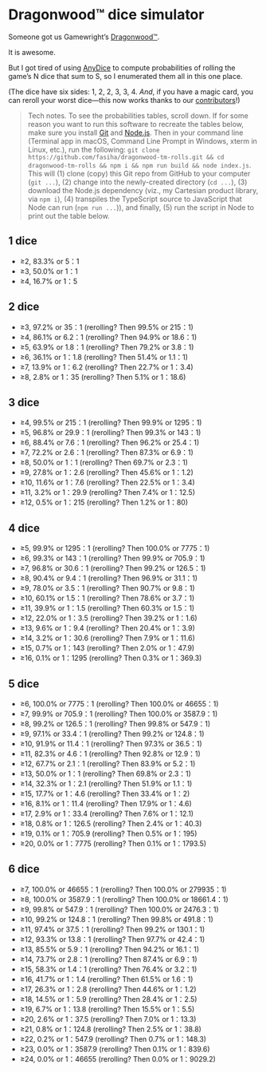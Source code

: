 # Dragonwood™ dice simulator
Someone got us Gamewright’s [Dragonwood™](https://gamewright.com/product/Dragonwood).

It is awesome.

But I got tired of using [AnyDice](https://anydice.com) to compute probabilities of rolling the game’s N dice that sum to S, so I enumerated them all in this one place.

(The dice have six sides: 1, 2, 2, 3, 3, 4. *And*, if you have a magic card, you can reroll your worst dice—this now works thanks to our [contributors](https://github.com/fasiha/dragonwood-tm-rolls/graphs/contributors)!)

> Tech notes. To see the probabilities tables, scroll down. If for some reason you want to run this software to recreate the tables below, make sure you install [Git](https://git-scm.com) and [Node.js](https://nodejs.org). Then in your command line (Terminal app in macOS, Command Line Prompt in Windows, xterm in Linux, etc.), run the following: `git clone https://github.com/fasiha/dragonwood-tm-rolls.git && cd dragonwood-tm-rolls && npm i && npm run build && node index.js`. This will (1) clone (copy) this Git repo from GitHub to your computer (`git ...`), (2) change into the newly-created directory (`cd ...`), (3) download the Node.js dependency (viz., my Cartesian product library, via `npm i`), (4) transpiles the TypeScript source to JavaScript that Node can run (`npm run ...`)), and finally, (5) run the script in Node to print out the table below.


## 1 dice
- ≥2, 83.3% or 5：1
- ≥3, 50.0% or 1：1
- ≥4, 16.7% or 1：5

## 2 dice
- ≥3, 97.2% or 35：1 (rerolling? Then 99.5% or 215：1)
- ≥4, 86.1% or 6.2：1 (rerolling? Then 94.9% or 18.6：1)
- ≥5, 63.9% or 1.8：1 (rerolling? Then 79.2% or 3.8：1)
- ≥6, 36.1% or 1：1.8 (rerolling? Then 51.4% or 1.1：1)
- ≥7, 13.9% or 1：6.2 (rerolling? Then 22.7% or 1：3.4)
- ≥8, 2.8% or 1：35 (rerolling? Then 5.1% or 1：18.6)

## 3 dice
- ≥4, 99.5% or 215：1 (rerolling? Then 99.9% or 1295：1)
- ≥5, 96.8% or 29.9：1 (rerolling? Then 99.3% or 143：1)
- ≥6, 88.4% or 7.6：1 (rerolling? Then 96.2% or 25.4：1)
- ≥7, 72.2% or 2.6：1 (rerolling? Then 87.3% or 6.9：1)
- ≥8, 50.0% or 1：1 (rerolling? Then 69.7% or 2.3：1)
- ≥9, 27.8% or 1：2.6 (rerolling? Then 45.6% or 1：1.2)
- ≥10, 11.6% or 1：7.6 (rerolling? Then 22.5% or 1：3.4)
- ≥11, 3.2% or 1：29.9 (rerolling? Then 7.4% or 1：12.5)
- ≥12, 0.5% or 1：215 (rerolling? Then 1.2% or 1：80)

## 4 dice
- ≥5, 99.9% or 1295：1 (rerolling? Then 100.0% or 7775：1)
- ≥6, 99.3% or 143：1 (rerolling? Then 99.9% or 705.9：1)
- ≥7, 96.8% or 30.6：1 (rerolling? Then 99.2% or 126.5：1)
- ≥8, 90.4% or 9.4：1 (rerolling? Then 96.9% or 31.1：1)
- ≥9, 78.0% or 3.5：1 (rerolling? Then 90.7% or 9.8：1)
- ≥10, 60.1% or 1.5：1 (rerolling? Then 78.6% or 3.7：1)
- ≥11, 39.9% or 1：1.5 (rerolling? Then 60.3% or 1.5：1)
- ≥12, 22.0% or 1：3.5 (rerolling? Then 39.2% or 1：1.6)
- ≥13, 9.6% or 1：9.4 (rerolling? Then 20.4% or 1：3.9)
- ≥14, 3.2% or 1：30.6 (rerolling? Then 7.9% or 1：11.6)
- ≥15, 0.7% or 1：143 (rerolling? Then 2.0% or 1：47.9)
- ≥16, 0.1% or 1：1295 (rerolling? Then 0.3% or 1：369.3)

## 5 dice
- ≥6, 100.0% or 7775：1 (rerolling? Then 100.0% or 46655：1)
- ≥7, 99.9% or 705.9：1 (rerolling? Then 100.0% or 3587.9：1)
- ≥8, 99.2% or 126.5：1 (rerolling? Then 99.8% or 547.9：1)
- ≥9, 97.1% or 33.4：1 (rerolling? Then 99.2% or 124.8：1)
- ≥10, 91.9% or 11.4：1 (rerolling? Then 97.3% or 36.5：1)
- ≥11, 82.3% or 4.6：1 (rerolling? Then 92.8% or 12.9：1)
- ≥12, 67.7% or 2.1：1 (rerolling? Then 83.9% or 5.2：1)
- ≥13, 50.0% or 1：1 (rerolling? Then 69.8% or 2.3：1)
- ≥14, 32.3% or 1：2.1 (rerolling? Then 51.9% or 1.1：1)
- ≥15, 17.7% or 1：4.6 (rerolling? Then 33.4% or 1：2)
- ≥16, 8.1% or 1：11.4 (rerolling? Then 17.9% or 1：4.6)
- ≥17, 2.9% or 1：33.4 (rerolling? Then 7.6% or 1：12.1)
- ≥18, 0.8% or 1：126.5 (rerolling? Then 2.4% or 1：40.3)
- ≥19, 0.1% or 1：705.9 (rerolling? Then 0.5% or 1：195)
- ≥20, 0.0% or 1：7775 (rerolling? Then 0.1% or 1：1793.5)

## 6 dice
- ≥7, 100.0% or 46655：1 (rerolling? Then 100.0% or 279935：1)
- ≥8, 100.0% or 3587.9：1 (rerolling? Then 100.0% or 18661.4：1)
- ≥9, 99.8% or 547.9：1 (rerolling? Then 100.0% or 2476.3：1)
- ≥10, 99.2% or 124.8：1 (rerolling? Then 99.8% or 491.8：1)
- ≥11, 97.4% or 37.5：1 (rerolling? Then 99.2% or 130.1：1)
- ≥12, 93.3% or 13.8：1 (rerolling? Then 97.7% or 42.4：1)
- ≥13, 85.5% or 5.9：1 (rerolling? Then 94.2% or 16.1：1)
- ≥14, 73.7% or 2.8：1 (rerolling? Then 87.4% or 6.9：1)
- ≥15, 58.3% or 1.4：1 (rerolling? Then 76.4% or 3.2：1)
- ≥16, 41.7% or 1：1.4 (rerolling? Then 61.5% or 1.6：1)
- ≥17, 26.3% or 1：2.8 (rerolling? Then 44.6% or 1：1.2)
- ≥18, 14.5% or 1：5.9 (rerolling? Then 28.4% or 1：2.5)
- ≥19, 6.7% or 1：13.8 (rerolling? Then 15.5% or 1：5.5)
- ≥20, 2.6% or 1：37.5 (rerolling? Then 7.0% or 1：13.3)
- ≥21, 0.8% or 1：124.8 (rerolling? Then 2.5% or 1：38.8)
- ≥22, 0.2% or 1：547.9 (rerolling? Then 0.7% or 1：148.3)
- ≥23, 0.0% or 1：3587.9 (rerolling? Then 0.1% or 1：839.6)
- ≥24, 0.0% or 1：46655 (rerolling? Then 0.0% or 1：9029.2)
